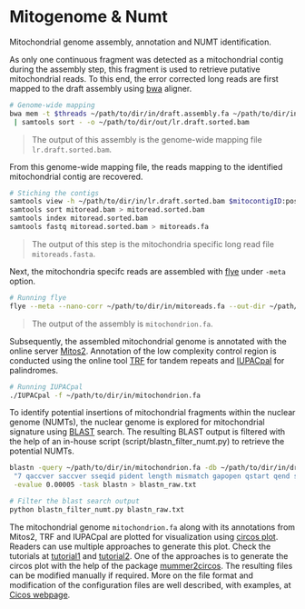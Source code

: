 # Mitogenome & Numt
Mitochondrial genome assembly, annotation and NUMT identification.

As only one continuous fragment was detected as a mitochondrial contig during the assembly step, this fragment is used to retrieve putative mitochondrial reads. To this end, the error corrected long reads are first mapped to the draft assembly using [bwa](https://github.com/lh3/bwa) aligner.
```bash
# Genome-wide mapping
bwa mem -t $threads ~/path/to/dir/in/draft.assembly.fa ~/path/to/dir/in/lr.corrected.fa.gz | samtools view -buS - \
 | samtools sort - -o ~/path/to/dir/out/lr.draft.sorted.bam
```
> The output of this assembly is the genome-wide mapping file `lr.draft.sorted.bam`.

From this genome-wide mapping file, the reads mapping to the identified mitochondrial contig are recovered.
```bash
# Stiching the contigs
samtools view -h ~/path/to/dir/in/lr.draft.sorted.bam $mitocontigID:position > mitoread.bam
samtools sort mitoread.bam > mitoread.sorted.bam
samtools index mitoread.sorted.bam 
samtools fastq mitoread.sorted.bam > mitoreads.fa
```
> The output of this step is the mitochondria specific long read file `mitoreads.fasta`.

Next, the mitochondria specifc reads are assembled with [flye](https://github.com/fenderglass/Flye) under `-meta` option.
```bash
# Running flye
flye --meta --nano-corr ~/path/to/dir/in/mitoreads.fa --out-dir ~/path/to/dir/out/mitochondrion --threads $threads
```
> The output of the assembly is `mitochondrion.fa`.

Subsequently, the assembled mitochondrial genome is annotated with the online server [Mitos2](http://mitos2.bioinf.uni-leipzig.de/index.py). Annotation of the low complexity control region is conducted using the online tool [TRF](https://tandem.bu.edu/trf/trf.html) for tandem repeats and [IUPACpal](https://github.com/steven31415/IUPACpal) for palindromes.
```bash
# Running IUPACpal
./IUPACpal -f ~/path/to/dir/in/mitochondrion.fa
 ```
To identify potential insertions of mitochondrial fragments within the nuclear genome (NUMTs), the nuclear genome is explored for mitochondrial signature using [BLAST](https://blast.ncbi.nlm.nih.gov/Blast.cgi) search. The resulting BLAST output is filtered with the help of an in-house script (script/blastn_filter_numt.py) to retrieve the potential NUMTs.
```bash
blastn -query ~/path/to/dir/in/mitochondrion.fa -db ~/path/to/dir/in/draft.assembly.fa -outfmt \
 "7 qaccver saccver sseqid pident length mismatch gapopen qstart qend sstart send evalue bitscore qcovs qcovhsp" \
 -evalue 0.00005 -task blastn > blastn_raw.txt

# Filter the blast search output
python blastn_filter_numt.py blastn_raw.txt
```
The mitochondrial genome ```mitochondrion.fa``` along with its annotations from Mitos2, TRF and IUPACpal are plotted for visualization using [circos plot](https://circos.ca/intro/genomic_data/). Readers can use multiple approaches to generate this plot. Check the tutorials at [tutorial1](https://dbsloan.github.io/TS2019/exercises/circos.html) and [tutorial2](https://training.galaxyproject.org/training-material/topics/visualisation/tutorials/circos/tutorial.html). One of the approaches is to generate the circos plot with the help of the package [mummer2circos](https://github.com/metagenlab/mummer2circos). The resulting files can be modified manually if required. More on the file format and modification of the configuration files are well described, with examples, at [Cicos webpage](https://circos.ca/intro/genomic_data/).

